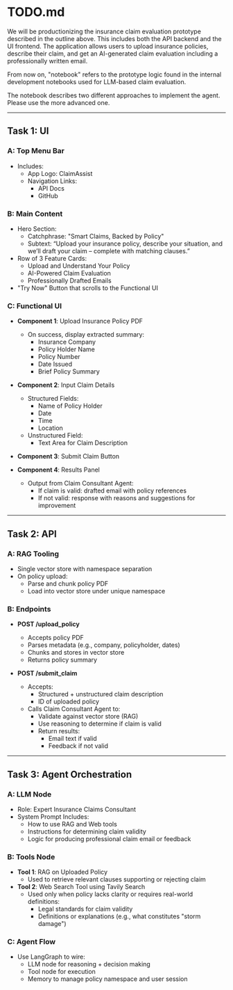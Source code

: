 # TODO.md

We will be productionizing the insurance claim evaluation prototype described in the outline above. This includes both the API backend and the UI frontend. The application allows users to upload insurance policies, describe their claim, and get an AI-generated claim evaluation including a professionally written email.

From now on, "notebook" refers to the prototype logic found in the internal development notebooks used for LLM-based claim evaluation.

The notebook describes two different approaches to implement the agent. Please use the more advanced one.

---

## Task 1: UI

### A: Top Menu Bar
- Includes:
  - App Logo: ClaimAssist
  - Navigation Links:
    - API Docs
    - GitHub

### B: Main Content
- Hero Section:
  - Catchphrase: "Smart Claims, Backed by Policy"
  - Subtext: “Upload your insurance policy, describe your situation, and we’ll draft your claim – complete with matching clauses.”
- Row of 3 Feature Cards:
  - Upload and Understand Your Policy
  - AI-Powered Claim Evaluation
  - Professionally Drafted Emails
- "Try Now" Button that scrolls to the Functional UI

### C: Functional UI
- **Component 1**: Upload Insurance Policy PDF
  - On success, display extracted summary:
    - Insurance Company
    - Policy Holder Name
    - Policy Number
    - Date Issued
    - Brief Policy Summary

- **Component 2**: Input Claim Details
  - Structured Fields:
    - Name of Policy Holder
    - Date
    - Time
    - Location
  - Unstructured Field:
    - Text Area for Claim Description

- **Component 3**: Submit Claim Button

- **Component 4**: Results Panel
  - Output from Claim Consultant Agent:
    - If claim is valid: drafted email with policy references
    - If not valid: response with reasons and suggestions for improvement

---

## Task 2: API

### A: RAG Tooling
- Single vector store with namespace separation
- On policy upload:
  - Parse and chunk policy PDF
  - Load into vector store under unique namespace

### B: Endpoints
- **POST /upload_policy**
  - Accepts policy PDF
  - Parses metadata (e.g., company, policyholder, dates)
  - Chunks and stores in vector store
  - Returns policy summary

- **POST /submit_claim**
  - Accepts:
    - Structured + unstructured claim description
    - ID of uploaded policy
  - Calls Claim Consultant Agent to:
    - Validate against vector store (RAG)
    - Use reasoning to determine if claim is valid
    - Return results:
      - Email text if valid
      - Feedback if not valid

---

## Task 3: Agent Orchestration

### A: LLM Node
- Role: Expert Insurance Claims Consultant
- System Prompt Includes:
  - How to use RAG and Web tools
  - Instructions for determining claim validity
  - Logic for producing professional claim email or feedback

### B: Tools Node
- **Tool 1**: RAG on Uploaded Policy
  - Used to retrieve relevant clauses supporting or rejecting claim
- **Tool 2**: Web Search Tool using Tavily Search
  - Used only when policy lacks clarity or requires real-world definitions:
    - Legal standards for claim validity
    - Definitions or explanations (e.g., what constitutes "storm damage")

### C: Agent Flow
- Use LangGraph to wire:
  - LLM node for reasoning + decision making
  - Tool node for execution
  - Memory to manage policy namespace and user session